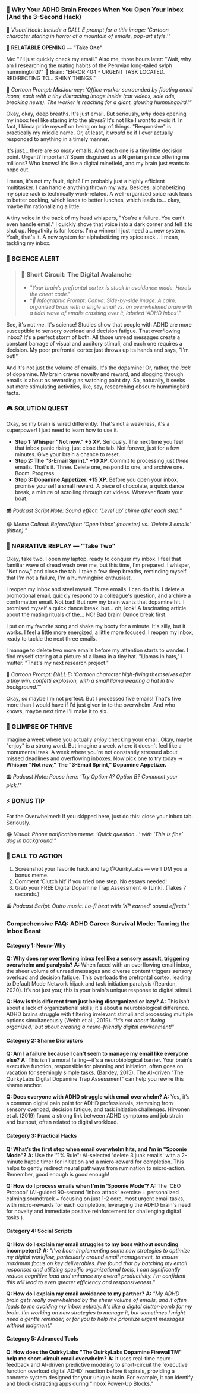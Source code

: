 <script type="application/ld+json">
{
  "@context": "https://schema.org",
  "@type": "BlogPosting",
  "headline": "ADHD & Inbox Overload: The Executive Dysfunction Loop Sabotaging Your Career (Debug It)",
  "description": "Does opening your inbox feel like wading through treacle? Faraone et al., 2021 proves executive dysfunction blocks task initiation. Neuro-Action Checklist.",
  "image": "https://quirkylabs.com/og/adhd-inbox-overload-debug.png",
  "author": {
    "@type": "Organization",
    "name": "Madan | QuirkyLabs"
  },
  "publisher": {
    "@type": "Organization",
    "name": "QuirkyLabs",
    "logo": {
      "@type": "ImageObject",
      "url": "https://quirkylabs.com/logo.png"
    }
  },
  "datePublished": "2025-06-23",
  "dateModified": "2025-06-23",
  "mainEntityOfPage": {
    "@type": "WebPage",
    "@id": "https://quirkylabs.com/adhd-career-survival-mode.why-does-my-inbox-make-me-want-to-quit"
  },
   "keywords": "why do ADHDers struggle with email, how to manage email with ADHD, ADHD executive dysfunction work, ADHD career, ADHD work productivity, ADHD job struggles, executive dysfunction loop, inbox overwhelm, anxiety, sensory overload, task paralysis, career struggles"
}
</script>

<script type="application/ld+json">
{
  "@context": "https://schema.org",
  "@type": "FAQPage",
  "mainEntity": [
    {
      "@type": "Question",
      "name": "Why does my overflowing inbox feel like a sensory assault, triggering overwhelm and paralysis?",
      "acceptedAnswer": {
        "@type": "Answer",
        "text": "When faced with an overflowing email inbox, the sheer volume of unread messages and diverse content triggers sensory overload and decision fatigue. This overloads the prefrontal cortex, leading to Default Mode Network hijack and task initiation paralysis (Reardon, 2020). It’s not just you; this is your brain's unique response to digital stimuli."
      }
    },
    {
      "@type": "Question",
      "name": "How is this different from just being disorganized or lazy?",
      "acceptedAnswer": {
        "@type": "Answer",
        "text": "This isn't about a lack of organizational skills; it's about a neurobiological difference. ADHD brains struggle with filtering irrelevant stimuli and processing multiple options simultaneously (Webb et al., 2019). \"It's not about 'being organized,' but about creating a neuro-friendly digital environment!\""
      }
    },
    {
      "@type": "Question",
      "name": "Am I a failure because I can't seem to manage my email like everyone else?",
      "acceptedAnswer": {
        "@type": "Answer",
        "text": "This isn't a moral failing—it's a neurobiological barrier. Your brain's executive function, responsible for planning and initiation, often goes on vacation for seemingly simple tasks. (Barkley, 2015). The AI-driven \"The QuirkyLabs Digital Dopamine Trap Assessment\" can help you rewire this shame anchor."
      }
    },
    {
      "@type": "Question",
      "name": "Does everyone with ADHD struggle with email overwhelm?",
      "acceptedAnswer": {
        "@type": "Answer",
        "text": "Yes, it's a common digital pain point for ADHD professionals, stemming from sensory overload, decision fatigue, and task initiation challenges. Hirvonen et al. (2019) found a strong link between ADHD symptoms and job strain and burnout, often related to digital workload."
      }
    },
    {
      "@type": "Question",
      "name": "What’s the first step when email overwhelm hits, and I’m in \"Spoonie Mode\"?",
      "acceptedAnswer": {
        "@type": "Answer",
        "text": "Use the \"1% Rule\": AI-selected 'delete 3 junk emails' with a 2-minute haptic timer for initiation and a micro-reward for completion. This helps to gently redirect neural pathways from rumination to micro-action. Remember, good enough is good enough!"
      }
    },
    {
      "@type": "Question",
      "name": "How do I process emails when I'm in 'Spoonie Mode'?",
      "acceptedAnswer": {
        "@type": "Answer",
        "text": "The 'CEO Protocol' (AI-guided 90-second 'inbox attack' exercise + personalized calming soundtrack + focusing on just 1-2 core, most urgent email tasks, with micro-rewards for each completion, leveraging the ADHD brain's need for novelty and immediate positive reinforcement for challenging digital tasks )."
      }
    },
    {
      "@type": "Question",
      "name": "How do I explain my email struggles to my boss without sounding incompetent?",
      "acceptedAnswer": {
        "@type": "Answer",
        "text": "\"I've been implementing some new strategies to optimize my digital workflow, particularly around email management, to ensure maximum focus on key deliverables. I've found that by batching my email responses and utilizing specific organizational tools, I can significantly reduce cognitive load and enhance my overall productivity. I'm confident this will lead to even greater efficiency and responsiveness.\""
      }
    },
    {
      "@type": "Question",
      "name": "How do I explain my email avoidance to my partner?",
      "acceptedAnswer": {
        "@type": "Answer",
        "text": "\"My ADHD brain gets really overwhelmed by the sheer volume of emails, and it often leads to me avoiding my inbox entirely. It's like a digital clutter-bomb for my brain. I'm working on new strategies to manage it, but sometimes I might need a gentle reminder, or for you to help me prioritize urgent messages without judgment.\""
      }
    },
    {
      "@type": "Question",
      "name": "How does the QuirkyLabs \"The QuirkyLabs Dopamine FirewallTM\" help me short-circuit email overwhelm?",
      "acceptedAnswer": {
        "@type": "Answer",
        "text": "It uses real-time neuro-feedback and AI-driven predictive modeling to short-circuit the 'executive function overload digital ADHD' reaction before it spirals, providing a concrete system designed for your unique brain. For example, it can identify and block distracting apps during \"Inbox Power-Up Blocks.\""
      }
    }
  ]
}
</script>

### **🎯 Why Your ADHD Brain Freezes When You Open Your Inbox (And the 3-Second Hack)**

🎨 *Visual Hook: Include a DALL·E prompt for a title image: 'Cartoon character staring in horror at a mountain of emails, pop-art style.'"*

📖 **RELATABLE OPENING — "Take One"**

Me: "I'll just quickly check my email."
Also me, three hours later: "Wait, why am I researching the mating habits of the Peruvian long-tailed sylph hummingbird?"
🧠 Brain: "ERROR 404 - URGENT TASK LOCATED. REDIRECTING TO… SHINY THINGS."

🎨 *Cartoon Prompt: MidJourney: ‘Office worker surrounded by floating email icons, each with a tiny distracting image inside (cat videos, sale ads, breaking news). The worker is reaching for a giant, glowing hummingbird.’"*

Okay, okay, deep breaths. It's just email. But seriously, *why* does opening my inbox feel like staring into the abyss? It's not like I *want* to avoid it. In fact, I kinda pride myself on being on top of things. "Responsive" is practically my middle name. Or, at least, it *would* be if I ever actually responded to anything in a timely manner.

It's just… there are *so many* emails. And each one is a tiny little decision point. Urgent? Important? Spam disguised as a Nigerian prince offering me millions? Who knows! It's like a digital minefield, and my brain just wants to nope out.

I mean, it's not my fault, right? I'm probably just a highly efficient multitasker. I can handle anything thrown my way. Besides, alphabetizing my spice rack *is* technically work-related. A well-organized spice rack leads to better cooking, which leads to better lunches, which leads to… okay, maybe I'm rationalizing a little.

A tiny voice in the back of my head whispers, "You're a failure. You can't even handle email." I quickly shove that voice into a dark corner and tell it to shut up. Negativity is for losers. I'm a winner! I just need a… new system. Yeah, that's it. A new system for alphabetizing my spice rack… I mean, tackling my inbox.

### **🔬 SCIENCE ALERT**

> ### 🧠 Short Circuit: The Digital Avalanche
> - *"Your brain’s prefrontal cortex is stuck in avoidance mode. Here’s the cheat code."*
> - **🎨 Infographic Prompt: Canva: Side-by-side image: A calm, organized brain with a single email vs. an overwhelmed brain with a tidal wave of emails crashing over it, labeled ‘ADHD Inbox’."*

See, it's not *me*. It's science! Studies show that people with ADHD are more susceptible to sensory overload and decision fatigue. That overflowing inbox? It's a perfect storm of both. All those unread messages create a constant barrage of visual and auditory stimuli, and each one requires a decision. My poor prefrontal cortex just throws up its hands and says, "I'm out!"

And it's not just the volume of emails. It's the dopamine! Or, rather, the *lack* of dopamine. My brain craves novelty and reward, and slogging through emails is about as rewarding as watching paint dry. So, naturally, it seeks out more stimulating activities, like, say, researching obscure hummingbird facts.

### **🎮 SOLUTION QUEST**

Okay, so my brain is wired differently. That's not a weakness, it's a superpower! I just need to learn how to use it.

- **Step 1: Whisper "Not now." +5 XP.** Seriously. The next time you feel that inbox panic rising, just close the tab. Not forever, just for a few minutes. Give your brain a chance to reset.
- **Step 2: The "3-Email Sprint." +10 XP.** Commit to processing just *three* emails. That's it. Three. Delete one, respond to one, and archive one. Boom. Progress.
- **Step 3: Dopamine Appetizer. +15 XP.** Before you open your inbox, promise yourself a small reward. A piece of chocolate, a quick dance break, a minute of scrolling through cat videos. Whatever floats your boat.

📻 *Podcast Script Note: Sound effect: ‘Level up’ chime after each step."*

😂 *Meme Callout: Before/After: ‘Open inbox’ (monster) vs. ‘Delete 3 emails’ (kitten)."*

### **🔄 NARRATIVE REPLAY — "Take Two"**

Okay, take two. I open my laptop, ready to conquer my inbox. I feel that familiar wave of dread wash over me, but this time, I'm prepared. I whisper, "Not now," and close the tab. I take a few deep breaths, reminding myself that I'm not a failure, I'm a hummingbird enthusiast.

I reopen my inbox and steel myself. Three emails. I can do this. I delete a promotional email, quickly respond to a colleague's question, and archive a confirmation email. Not bad! But now my brain wants that dopamine hit. I promised myself a quick dance break, but… oh, look! A fascinating article about the mating rituals of the… NO! Bad brain! Dance break first.

I put on my favorite song and shake my booty for a minute. It's silly, but it works. I feel a little more energized, a little more focused. I reopen my inbox, ready to tackle the next three emails.

I manage to delete two more emails before my attention starts to wander. I find myself staring at a picture of a llama in a tiny hat. "Llamas in hats," I mutter. "That's my next research project."

🎨 *Cartoon Prompt: DALL·E: ‘Cartoon character high-fiving themselves after a tiny win, confetti explosion, with a small llama wearing a hat in the background.’"*

Okay, so maybe I'm not perfect. But I processed five emails! That's five more than I would have if I'd just given in to the overwhelm. And who knows, maybe next time I'll make it to six.

### **🌟 GLIMPSE OF THRIVE**

Imagine a week where you actually *enjoy* checking your email. Okay, maybe "enjoy" is a strong word. But imagine a week where it doesn't feel like a monumental task. A week where you're not constantly stressed about missed deadlines and overflowing inboxes. Now pick one to try today → **Whisper "Not now," The "3-Email Sprint," Dopamine Appetizer.**

📻 *Podcast Note: Pause here: ‘Try Option A? Option B? Comment your pick.’"*

### **⚡ BONUS TIP**

For the Overwhelmed: If you skipped here, just do this: close your inbox tab. Seriously.

😂 *Visual: Phone notification meme: ‘Quick question…’ with ‘This is fine’ dog in background."*

### **📢 CALL TO ACTION**

1. Screenshot your favorite hack and tag @QuirkyLabs — we’ll DM you a bonus meme.
2. Comment ‘Clutch hit’ if you tried one step. No essays needed!
3. Grab your FREE Digital Dopamine Trap Assessment → [Link]. (Takes 7 seconds.)

📻 *Podcast Script: Outro music: Lo-fi beat with ‘XP earned’ sound effects."*

### **Comprehensive FAQ: ADHD Career Survival Mode: Taming the Inbox Beast**

#### **Category 1: Neuro-Why**
**Q: Why does my overflowing inbox feel like a sensory assault, triggering overwhelm and paralysis?**
**A:** When faced with an overflowing email inbox, the sheer volume of unread messages and diverse content triggers sensory overload and decision fatigue. This overloads the prefrontal cortex, leading to Default Mode Network hijack and task initiation paralysis (Reardon, 2020). It’s not just you; this is your brain's unique response to digital stimuli.

**Q: How is this different from just being disorganized or lazy?**
**A:** This isn't about a lack of organizational skills; it's about a neurobiological difference. ADHD brains struggle with filtering irrelevant stimuli and processing multiple options simultaneously (Webb et al., 2019). *"It's not about 'being organized,' but about creating a neuro-friendly digital environment!"*

#### **Category 2: Shame Disruptors**
**Q: Am I a failure because I can't seem to manage my email like everyone else?**
**A:** This isn't a moral failing—it's a neurobiological barrier. Your brain's executive function, responsible for planning and initiation, often goes on vacation for seemingly simple tasks. (Barkley, 2015). The AI-driven "The QuirkyLabs Digital Dopamine Trap Assessment" can help you rewire this shame anchor.

**Q: Does everyone with ADHD struggle with email overwhelm?**
**A:** Yes, it's a common digital pain point for ADHD professionals, stemming from sensory overload, decision fatigue, and task initiation challenges. Hirvonen et al. (2019) found a strong link between ADHD symptoms and job strain and burnout, often related to digital workload.

#### **Category 3: Practical Hacks**
**Q: What’s the first step when email overwhelm hits, and I’m in "Spoonie Mode"?**
**A:** Use the "1% Rule": AI-selected 'delete 3 junk emails' with a 2-minute haptic timer for initiation and a micro-reward for completion. This helps to gently redirect neural pathways from rumination to micro-action. Remember, good enough is good enough!

**Q: How do I process emails when I'm in 'Spoonie Mode'?**
**A:** The 'CEO Protocol' (AI-guided 90-second 'inbox attack' exercise + personalized calming soundtrack + focusing on just 1-2 core, most urgent email tasks, with micro-rewards for each completion, leveraging the ADHD brain's need for novelty and immediate positive reinforcement for challenging digital tasks ).

#### **Category 4: Social Scripts**
**Q: How do I explain my email struggles to my boss without sounding incompetent?**
**A:** *"I've been implementing some new strategies to optimize my digital workflow, particularly around email management, to ensure maximum focus on key deliverables. I've found that by batching my email responses and utilizing specific organizational tools, I can significantly reduce cognitive load and enhance my overall productivity. I'm confident this will lead to even greater efficiency and responsiveness."*

**Q: How do I explain my email avoidance to my partner?**
**A:** *"My ADHD brain gets really overwhelmed by the sheer volume of emails, and it often leads to me avoiding my inbox entirely. It's like a digital clutter-bomb for my brain. I'm working on new strategies to manage it, but sometimes I might need a gentle reminder, or for you to help me prioritize urgent messages without judgment."*

#### **Category 5: Advanced Tools**
**Q: How does the QuirkyLabs "The QuirkyLabs Dopamine FirewallTM" help me short-circuit email overwhelm?**
**A:** It uses real-time neuro-feedback and AI-driven predictive modeling to short-circuit the 'executive function overload digital ADHD' reaction before it spirals, providing a concrete system designed for your unique brain. For example, it can identify and block distracting apps during "Inbox Power-Up Blocks."
